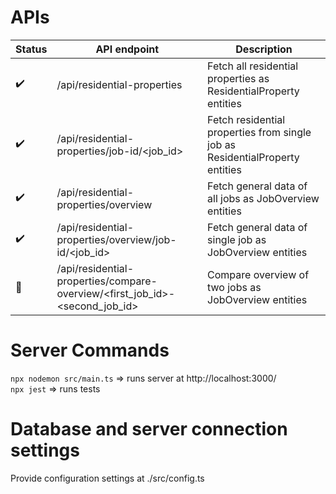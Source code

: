 # APIs

| Status         | API endpoint                                     | Description                                                             |
| -------------- | ------------------------------------------------ | ----------------------------------------------------------------------- |
| :heavy_check_mark: | /api/residential-properties                | Fetch all residential properties as ResidentialProperty entities               |
| :heavy_check_mark: | /api/residential-properties/job-id/<job_id> | Fetch residential properties from single job as ResidentialProperty entities  |
| :heavy_check_mark: | /api/residential-properties/overview         | Fetch general data of all jobs as JobOverview entities                        |
| :heavy_check_mark: | /api/residential-properties/overview/job-id/<job_id> | Fetch general data of single job as JobOverview entities               |
| :construction_worker:   | /api/residential-properties/compare-overview/<first_job_id>-<second_job_id> | Compare overview of two jobs as JobOverview entities |

# Server Commands

`npx nodemon src/main.ts` =>  runs server at http://localhost:3000/ \
`npx jest`  =>  runs tests 

# Database and server connection settings

Provide configuration settings at ./src/config.ts
  
  
